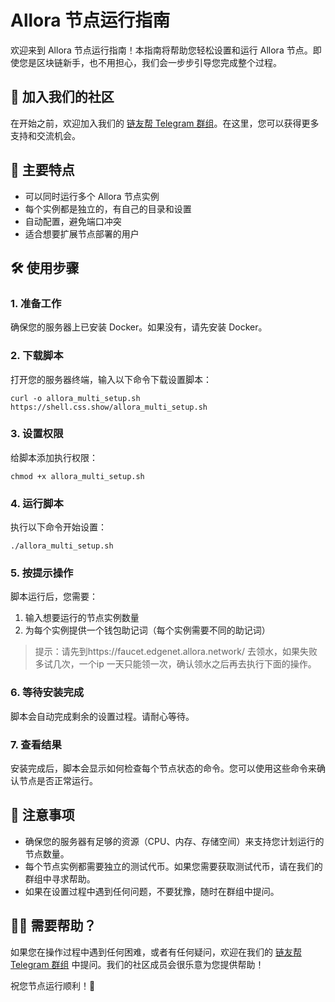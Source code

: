 # Allora 节点运行指南

欢迎来到 Allora 节点运行指南！本指南将帮助您轻松设置和运行 Allora 节点。即使您是区块链新手，也不用担心，我们会一步步引导您完成整个过程。

## 👥 加入我们的社区

在开始之前，欢迎加入我们的 [链友帮 Telegram 群组](https://t.me/brotherblockchaingroup)。在这里，您可以获得更多支持和交流机会。

## 🌟 主要特点

- 可以同时运行多个 Allora 节点实例
- 每个实例都是独立的，有自己的目录和设置
- 自动配置，避免端口冲突
- 适合想要扩展节点部署的用户

## 🛠️ 使用步骤

### 1. 准备工作

确保您的服务器上已安装 Docker。如果没有，请先安装 Docker。

### 2. 下载脚本

打开您的服务器终端，输入以下命令下载设置脚本：

```
curl -o allora_multi_setup.sh https://shell.css.show/allora_multi_setup.sh
```

### 3. 设置权限

给脚本添加执行权限：

```
chmod +x allora_multi_setup.sh
```

### 4. 运行脚本

执行以下命令开始设置：

```
./allora_multi_setup.sh
```

### 5. 按提示操作

脚本运行后，您需要：
1. 输入想要运行的节点实例数量
2. 为每个实例提供一个钱包助记词（每个实例需要不同的助记词）

> 提示：请先到https://faucet.edgenet.allora.network/ 去领水，如果失败多试几次，一个ip 一天只能领一次，确认领水之后再去执行下面的操作。

### 6. 等待安装完成

脚本会自动完成剩余的设置过程。请耐心等待。

### 7. 查看结果

安装完成后，脚本会显示如何检查每个节点状态的命令。您可以使用这些命令来确认节点是否正常运行。

## 📝 注意事项

- 确保您的服务器有足够的资源（CPU、内存、存储空间）来支持您计划运行的节点数量。
- 每个节点实例都需要独立的测试代币。如果您需要获取测试代币，请在我们的群组中寻求帮助。
- 如果在设置过程中遇到任何问题，不要犹豫，随时在群组中提问。

## 🙋‍♂️ 需要帮助？

如果您在操作过程中遇到任何困难，或者有任何疑问，欢迎在我们的 [链友帮 Telegram 群组](https://t.me/brotherblockchaingroup) 中提问。我们的社区成员会很乐意为您提供帮助！

祝您节点运行顺利！🚀
